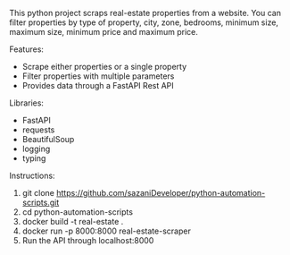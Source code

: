 This python project scraps real-estate properties from a website. You can filter properties by type of property, city, zone, bedrooms, minimum size, maximum size, minimum price and maximum price. 

Features:
- Scrape either properties or a single property
- Filter properties with multiple parameters
- Provides data through a FastAPI Rest API

Libraries:
- FastAPI
- requests
- BeautifulSoup
- logging
- typing

Instructions:
1. git clone https://github.com/sazaniDeveloper/python-automation-scripts.git
2. cd python-automation-scripts
3. docker build -t real-estate .
4. docker run -p 8000:8000 real-estate-scraper
5. Run the API through localhost:8000

